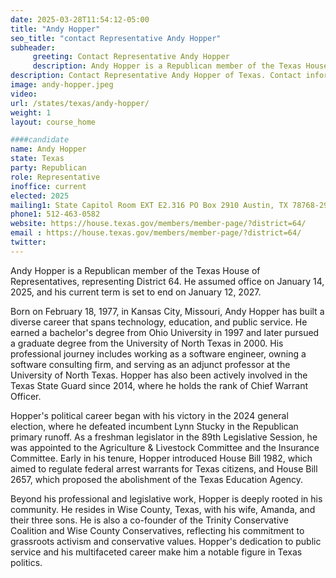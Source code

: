 ```yaml
---
date: 2025-03-28T11:54:12-05:00
title: "Andy Hopper"
seo_title: "contact Representative Andy Hopper"
subheader:
     greeting: Contact Representative Andy Hopper
     description: Andy Hopper is a Republican member of the Texas House of Representatives, representing District 64. He assumed office on January 14, 2025, and his current term is set to end on January 12, 2027.
description: Contact Representative Andy Hopper of Texas. Contact information for Andy Hopper includes email address, phone number, and mailing address.
image: andy-hopper.jpeg
video:
url: /states/texas/andy-hopper/
weight: 1
layout: course_home

####candidate
name: Andy Hopper
state: Texas
party: Republican
role: Representative
inoffice: current
elected: 2025
mailing1: State Capitol Room EXT E2.316 PO Box 2910 Austin, TX 78768-2910
phone1: 512-463-0582
website: https://house.texas.gov/members/member-page/?district=64/
email : https://house.texas.gov/members/member-page/?district=64/
twitter: 
---
```

Andy Hopper is a Republican member of the Texas House of Representatives, representing District 64. He assumed office on January 14, 2025, and his current term is set to end on January 12, 2027.

Born on February 18, 1977, in Kansas City, Missouri, Andy Hopper has built a diverse career that spans technology, education, and public service. He earned a bachelor's degree from Ohio University in 1997 and later pursued a graduate degree from the University of North Texas in 2000. His professional journey includes working as a software engineer, owning a software consulting firm, and serving as an adjunct professor at the University of North Texas. Hopper has also been actively involved in the Texas State Guard since 2014, where he holds the rank of Chief Warrant Officer.

Hopper's political career began with his victory in the 2024 general election, where he defeated incumbent Lynn Stucky in the Republican primary runoff. As a freshman legislator in the 89th Legislative Session, he was appointed to the Agriculture & Livestock Committee and the Insurance Committee. Early in his tenure, Hopper introduced House Bill 1982, which aimed to regulate federal arrest warrants for Texas citizens, and House Bill 2657, which proposed the abolishment of the Texas Education Agency.

Beyond his professional and legislative work, Hopper is deeply rooted in his community. He resides in Wise County, Texas, with his wife, Amanda, and their three sons. He is also a co-founder of the Trinity Conservative Coalition and Wise County Conservatives, reflecting his commitment to grassroots activism and conservative values. Hopper's dedication to public service and his multifaceted career make him a notable figure in Texas politics.
